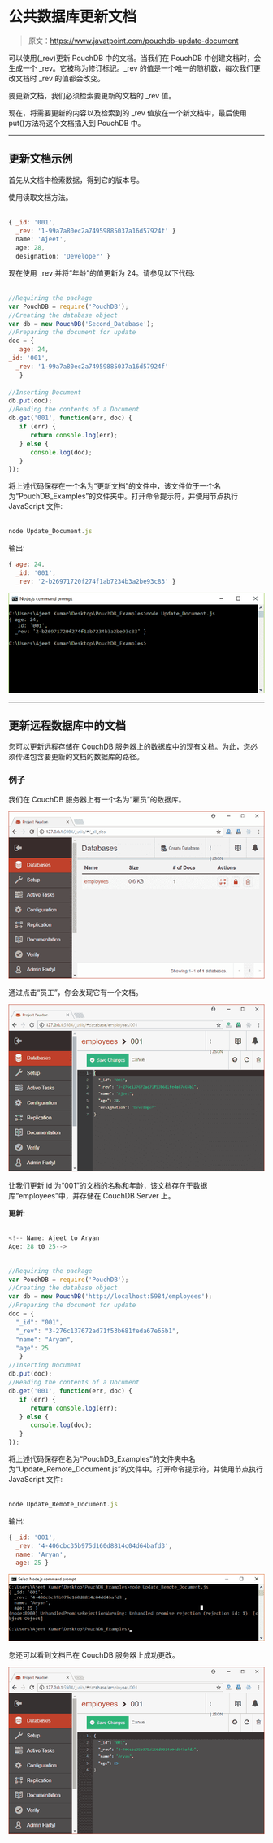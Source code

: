 # 公共数据库更新文档

> 原文：<https://www.javatpoint.com/pouchdb-update-document>

可以使用(_rev)更新 PouchDB 中的文档。当我们在 PouchDB 中创建文档时，会生成一个 _rev。它被称为修订标记。_rev 的值是一个唯一的随机数，每次我们更改文档时 _rev 的值都会改变。

要更新文档，我们必须检索要更新的文档的 _rev 值。

现在，将需要更新的内容以及检索到的 _rev 值放在一个新文档中，最后使用 put()方法将这个文档插入到 PouchDB 中。

* * *

## 更新文档示例

首先从文档中检索数据，得到它的版本号。

使用读取文档方法。

```js

{ _id: '001',
  _rev: '1-99a7a80ec2a74959885037a16d57924f' }
  name: 'Ajeet',
  age: 28,
  designation: 'Developer' }

```

现在使用 _rev 并将“年龄”的值更新为 24。请参见以下代码:

```js

//Requiring the package
var PouchDB = require('PouchDB');
//Creating the database object
var db = new PouchDB('Second_Database');
//Preparing the document for update
doc = {
   age: 24,
_id: '001',
  _rev: '1-99a7a80ec2a74959885037a16d57924f' 
   }

//Inserting Document
db.put(doc);
//Reading the contents of a Document
db.get('001', function(err, doc) {
   if (err) {
      return console.log(err);
   } else {
      console.log(doc);
   }
});

```

将上述代码保存在一个名为“更新文档”的文件中，该文件位于一个名为“PouchDB_Examples”的文件夹中。打开命令提示符，并使用节点执行 JavaScript 文件:

```js

node Update_Document.js

```

输出:

```js
{ age: 24,
  _id: '001',
  _rev: '2-b26971720f274f1ab7234b3a2be93c83' }

```

![PouchDB Update document 1](img/bc4ce9422b56b692838e69d98264dedd.png)

* * *

## 更新远程数据库中的文档

您可以更新远程存储在 CouchDB 服务器上的数据库中的现有文档。为此，您必须传递包含要更新的文档的数据库的路径。

### 例子

我们在 CouchDB 服务器上有一个名为“雇员”的数据库。

![PouchDB Update document 2](img/3e3fea15dd3bbe1c2a8c0015e9aea8fb.png)

通过点击“员工”，你会发现它有一个文档。

![PouchDB Update document 3](img/2d5fe44868ca83fe335e73c33e4b8245.png)

让我们更新 id 为“001”的文档的名称和年龄，该文档存在于数据库“employees”中，并存储在 CouchDB Server 上。

**更新:**

```js

<!-- Name: Ajeet to Aryan
Age: 28 t0 25-->

```

```js

//Requiring the package
var PouchDB = require('PouchDB');
//Creating the database object
var db = new PouchDB('http://localhost:5984/employees');
//Preparing the document for update
doc = {
  "_id": "001",
  "_rev": "3-276c137672ad71f53b681feda67e65b1",
  "name": "Aryan",
  "age": 25
   }
//Inserting Document
db.put(doc);
//Reading the contents of a Document
db.get('001', function(err, doc) {
   if (err) {
      return console.log(err);
   } else {
      console.log(doc);
   }
});   

```

将上述代码保存在名为“PouchDB_Examples”的文件夹中名为“Update_Remote_Document.js”的文件中。打开命令提示符，并使用节点执行 JavaScript 文件:

```js

node Update_Remote_Document.js

```

输出:

```js
{ _id: '001',
  _rev: '4-406cbc35b975d160d8814c04d64bafd3',
  name: 'Aryan',
  age: 25 }

```

![PouchDB Update document 4](img/b841b135983a5caeb4e3ac7ab07238f7.png)

您还可以看到文档已在 CouchDB 服务器上成功更改。

![PouchDB Update document 5](img/1323b825457dd62913ac250304822de8.png)